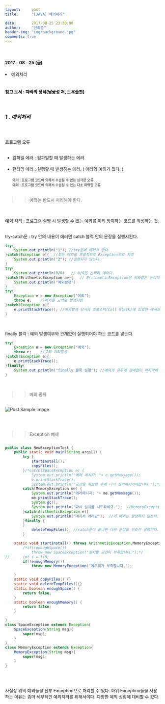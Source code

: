 ```yaml
---
layout:     post
title:      "[JAVA] 예외처리"

date:       2017-08-25 23:30:00
author:     "신희준"
header-img: "img/background.jpg"
comments: true
---
```


<head>
 <meta name="robots" content="index,follow">
 </head>
 <head>
  <meta name="description" content="자바의 정석책을 참고하여 요약한 JAVA 예외처리(Exception)">
  </head>

  <head>
   <meta property="og:type" content="website">
   <meta property="og:title" content="예외처리(Exception)">
   <meta property="og:description" content="자바의 정석책을 참고하여 요약한 JAVA 예외처리(Exception)">
   <meta property="og:url" content="http://shj7242.github.io/2017/08/25/JAVA6/">

   <meta name="twitter:card" content="summary">
    <meta name="twitter:title" content="예외처리(Exception)">
    <meta name="twitter:description" content="자바의 정석책을 참고하여 요약한 JAVA 예외처리(Exception)">
    <meta name="FACEBOOK:domain" content="http://shj7242.github.io/2017/08/25/JAVA6/">
    <meta name="facebook:card" content="summary">
     <meta name="facebook:title" content="예외처리(Exception)">
     <meta name="facebook:description" content="자바의 정석책을 참고하여 요약한 Java 예외처리(Exception)">
     <meta name="facebook:domain" content="http://shj7242.github.io/2017/08/25/JAVA6/">


   </head>




<br>
<H4 style ="font-weight:bold; color : black">2017 - 08 - 25 (금)</H4>

<li>예외처리</li>

<br>
<H4 style ="font-weight:bold; color:black;">참고 도서 : 자바의 정석(남궁성 저, 도우출판)</H4>
<br>

<h5 style = "font-size: 17px; font-weight : bold;">1 . 예외처리</h5>
<br>

<p>

프로그램 오류 <br><br>

- 컴파일 에러 : 컴파일할 때 발생하는 에러<br><br>
- 런타임 에러 : 실행할 때 발생하는 에러. ( 에러와 예외가 있다. )
<br><br><span style="font-size:11px;">에러 : 프로그램 코드에 의해서 수습될 수 없는 심각한 오류 <br>
예외 : 프로그램 코드에 의해서 수습될 수 있는 다소 미약한 오류</span>
<br><br>

>>예외는 반드시 처리해야 한다.

<br><br>
예외 처리 : 프로그램 실행 시 발생할 수 있는 예외를 미리 방지하는 코드를 작성하는 것.
<br><br>

try-catch문 : try 안의 내용이 에러면 catch 블럭 안의 문장을 실행시킨다.
</p>


~~~java
try{
	System.out.println("1"); //try문에 에러가 없다.
}catch(Exception e){  //모든 예외를 포괄적으로 Exception으로 처리
 	System.out.println("2"); //실행되지 않는다.
}
try{
	System.out.println(0/0)   // 0/0은 논리적 예외다.
}catch(ErithmeticException ae){   // ErithmeticException은 위와같은 논리적 예외를 잡아낸다.
	System.out.println("예외발생")
}
try{
	Exception e = new Exception("예외");
	throw e;    //예외를 고의로 발생시킴
}catch(Exception e){
	e.printStackTrace(); //예외발생 당시의 호출스택(Call Stack)에 있었던 메서드의 정보와 예외 메세지를 화면에 출력한다.
}
~~~

<br>

<p>
finally 블럭 : 예외 발생여부와 관계없이 실행되어야 하는 코드를 넣는다.
</p>

~~~java
try{
	Exception e = new Exception("예외");
	throw e;    //고의 예외발생
}catch(Exception e){
	e.printStackTrace();
}finally{  
	System.out.println("finally 블록 실행"); //예외의 유무에 관계없이 마지막에 실행시킨다.
}
~~~

<br>
<p>

>> 예외 종류

<br>

<img src="{{ site.baseurl }}/img/exception.png" alt="Post Sample Image">
</p>

<BR><BR>

>>Exception 예제

~~~java

public class NewExceptionTest {
	public static void main(String args[]) {
		try {
			startInstall();
			copyFiles();
		}/*catch(SpaceException e) {
			System.out.println("에러 메시지: "+ e.getMessage());
			e.printStackTrace();
			System.out.println("공간을 확보한 후에 다시 설치하시기바랍니다.");*/
		catch(MemoryException me) {
			System.out.println("에러메시지: "+ me.getMessage());
			me.printStackTrace();
			System.gc();
			System.out.println("다시 설치를 시도하세요.");  //MemoryException에 대한 예외가 발생한다.
		}catch(ArithmeticException e){
			System.out.println("여기서 에러남");  //이 예외는 발생하지 않는다.
		}finally {
		}
			deleteTempFiles(); //catch문이 끝나면 다음 문장을 무조건 실행한다.
		}

	static void startInstall() throws ArithmeticException,MemoryException{
		/*if(!enoughSpace())
			throw new SpaceException("설치할 공간이 부족합니다.");*/
//		int i = 1/0;
		if(!enoughMemory())
			throw new MemoryException("메모리가 부족합니다.");

	}
	static void copyFiles() {}
	static void deleteTempFiles(){}
	static boolean enoughSpace() {
		return false;
	}
	static boolean enoughMemory() {
		return false;
	}

}
class SpaceException extends Exception{
	SpaceException(String msg){
		super(msg);
	}
}
class MemoryException extends Exception{
	MemoryException(String msg){
		super(msg);
	}
}
~~~

<br><br>

<p>사실상 위의 예외들을 전부 Exception으로 처리할 수 있다. 하위 Exception들을 사용하는 이유는 좀더 세부적인 예외처리를 위해서이다. 다양한 예외 상황에 대비할 수 있다.</p>
